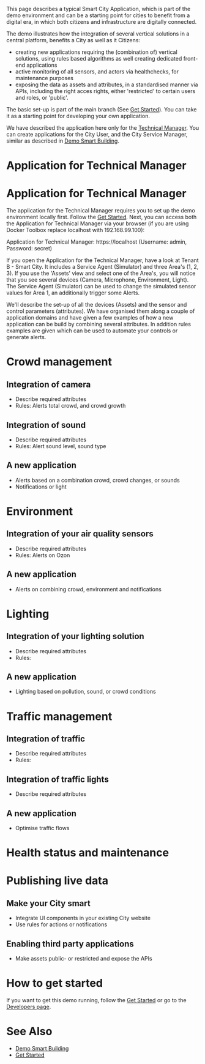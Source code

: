 This page describes a typical Smart City Application, which is part of the demo environment and can be a starting point for cities to benefit from a digital era, in which both citizens and infrastructure are digitally connected. 

The demo illustrates how the integration of several vertical solutions in a central platform, benefits a City as well as it Citizens:
* creating new applications requiring the (combination of) vertical solutions, using rules based algorithms as well creating dedicated front-end applications
* active monitoring of all sensors, and actors via healthchecks, for maintenance purposes
* exposing the data as assets and attributes, in a standardised manner via APIs, including the right acces rights, either 'restricted' to certain users and roles, or 'public'.

The basic set-up is part of the main branch (See [Get Started](https://openremote.io/get-started-manager/)). You can take it as a starting point for developing your own application. 

We have described the application here only for the [Technical Manager](#application-for-technical-manager). You can create applications for the City User, and the City Service Manager, similar as described in [Demo Smart Building](Demo-Smart-Building).

# Application for Technical Manager

# Application for Technical Manager

The application for the Technical Manager requires you to set up the demo environment locally first. Follow the [Get Started](https://openremote.io/get-started-manager/). Next, you can access both the Application for Technical Manager via your browser (if you are using Docker Toolbox replace localhost with 192.168.99.100):

Application for Technical Manager: https://localhost (Username: admin, Password: secret)

If you open the Application for the Technical Manager, have a look at Tenant B - Smart City. It includes a Service Agent (Simulator) and three Area's (1, 2, 3). If you use the 'Assets' view and select one of the Area's, you will notice that you see several devices (Camera, Microphone, Environment, Light). The Service Agent (Simulator) can be used to change the simulated sensor values for Area 1, an additionally trigger some Alerts. 

We'll describe the set-up of all the devices (Assets) and the sensor and control parameters (attributes). We have organised them along a couple of application domains and have given a few examples of how a new application can be build by combining several attributes. In addition rules examples are given which can be used to automate your controls or generate alerts. 

# Crowd management

## Integration of camera

* Describe required attributes
* Rules: Alerts total crowd, and crowd growth

## Integration of sound

* Describe required attributes
* Rules: Alert sound level, sound type

## A new application

* Alerts based on a combination crowd, crowd changes, or sounds
* Notifications or light

# Environment

## Integration of your air quality sensors

* Describe required attributes
* Rules: Alerts on Ozon

## A new application

* Alerts on combining crowd, environment and notifications

# Lighting

## Integration of your lighting solution

* Describe required attributes
* Rules:

## A new application

* Lighting based on pollution, sound, or crowd conditions

# Traffic management

## Integration of traffic

* Describe required attributes
* Rules:

## Integration of traffic lights

* Describe required attributes

## A new application

* Optimise traffic flows

# Health status and maintenance

# Publishing live data

## Make your City smart

* Integrate UI components in your existing City website
* Use rules for actions or notifications

## Enabling third party applications 

* Make assets public- or restricted and expose the APIs

# How to get started

If you want to get this demo running, follow the [Get Started](https://openremote.io/get-started-manager/) or go to the [Developers page](https://openremote.io/developers/).

# See Also
- [Demo Smart Building](Demo-Smart-Building)
- [Get Started](https://openremote.io/get-started-manager/)
